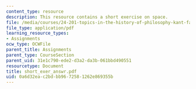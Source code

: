 ```yaml
---
content_type: resource
description: This resource contains a short exercise on space.
file: /media/courses/24-201-topics-in-the-history-of-philosophy-kant-fall-2005/0a6d32eac2bdbb9672581262e869355b_short_exer_answr.pdf
file_type: application/pdf
learning_resource_types:
- Assignments
ocw_type: OCWFile
parent_title: Assignments
parent_type: CourseSection
parent_uid: 31e1c790-ede2-d3a2-da3b-061bbd490551
resourcetype: Document
title: short_exer_answr.pdf
uid: 0a6d32ea-c2bd-bb96-7258-1262e869355b
---
```

